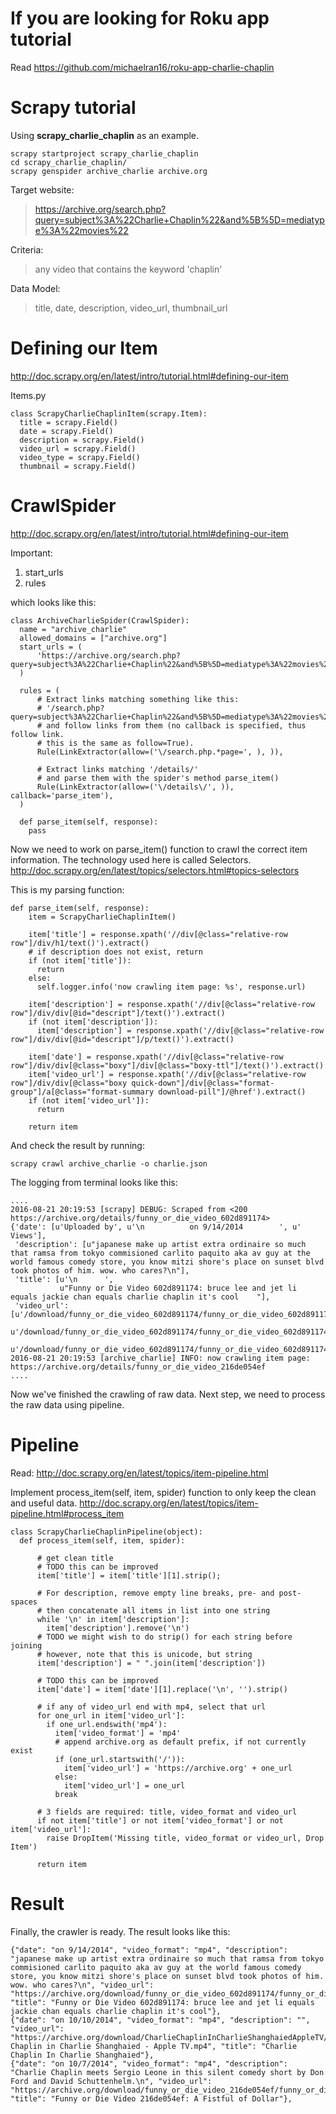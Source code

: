 # If you are looking for Roku app tutorial

Read https://github.com/michaelran16/roku-app-charlie-chaplin

# Scrapy tutorial 

Using __scrapy_charlie_chaplin__ as an example. 

    scrapy startproject scrapy_charlie_chaplin
    cd scrapy_charlie_chaplin/
    scrapy genspider archive_charlie archive.org

Target website: 

> https://archive.org/search.php?query=subject%3A%22Charlie+Chaplin%22&and%5B%5D=mediatype%3A%22movies%22

Criteria: 

> any video that contains the keyword 'chaplin'

Data Model: 

> title, date, description, video_url, thumbnail_url

# Defining our Item
http://doc.scrapy.org/en/latest/intro/tutorial.html#defining-our-item

Items.py

    class ScrapyCharlieChaplinItem(scrapy.Item):
      title = scrapy.Field()
      date = scrapy.Field()
      description = scrapy.Field()
      video_url = scrapy.Field()
      video_type = scrapy.Field()
      thumbnail = scrapy.Field()

# CrawlSpider
http://doc.scrapy.org/en/latest/intro/tutorial.html#defining-our-item

Important:

1. start_urls
1. rules

which looks like this:

    class ArchiveCharlieSpider(CrawlSpider):
      name = "archive_charlie"
      allowed_domains = ["archive.org"]
      start_urls = (
          'https://archive.org/search.php?query=subject%3A%22Charlie+Chaplin%22&and%5B%5D=mediatype%3A%22movies%22',
      )

      rules = (
          # Extract links matching something like this:
          # '/search.php?query=subject%3A%22Charlie+Chaplin%22&and%5B%5D=mediatype%3A%22movies%22&page=2'
          # and follow links from them (no callback is specified, thus follow link.
          # this is the same as follow=True).
          Rule(LinkExtractor(allow=('\/search.php.*page=', ), )),

          # Extract links matching '/details/'
          # and parse them with the spider's method parse_item()
          Rule(LinkExtractor(allow=('\/details\/', )), callback='parse_item'),
      )

      def parse_item(self, response):
        pass

Now we need to work on parse_item() function to crawl the correct item information. The technology used here is called Selectors.
http://doc.scrapy.org/en/latest/topics/selectors.html#topics-selectors

This is my parsing function:

    def parse_item(self, response):
        item = ScrapyCharlieChaplinItem()

        item['title'] = response.xpath('//div[@class="relative-row row"]/div/h1/text()').extract()
        # if description does not exist, return
        if (not item['title']):
          return
        else:
          self.logger.info('now crawling item page: %s', response.url)

        item['description'] = response.xpath('//div[@class="relative-row row"]/div/div[@id="descript"]/text()').extract()
        if (not item['description']):
          item['description'] = response.xpath('//div[@class="relative-row row"]/div/div[@id="descript"]/p/text()').extract()

        item['date'] = response.xpath('//div[@class="relative-row row"]/div/div[@class="boxy"]/div[@class="boxy-ttl"]/text()').extract()
        item['video_url'] = response.xpath('//div[@class="relative-row row"]/div/div[@class="boxy quick-down"]/div[@class="format-group"]/a[@class="format-summary download-pill"]/@href').extract()
        if (not item['video_url']):
          return

        return item

And check the result by running:

    scrapy crawl archive_charlie -o charlie.json

The logging from terminal looks like this:

    ....
    2016-08-21 20:19:53 [scrapy] DEBUG: Scraped from <200 https://archive.org/details/funny_or_die_video_602d891174>
    {'date': [u'Uploaded by', u'\n          on 9/14/2014        ', u' Views'],
     'description': [u"japanese make up artist extra ordinaire so much that ramsa from tokyo commisioned carlito paquito aka av guy at the world famous comedy store, you know mitzi shore's place on sunset blvd took photos of him. wow. who cares?\n"],
     'title': [u'\n      ',
               u"Funny or Die Video 602d891174: bruce lee and jet li equals jackie chan equals charlie chaplin it's cool    "],
     'video_url': [u'/download/funny_or_die_video_602d891174/funny_or_die_video_602d891174.mp4',
                   u'/download/funny_or_die_video_602d891174/funny_or_die_video_602d891174.ogv',
                   u'/download/funny_or_die_video_602d891174/funny_or_die_video_602d891174_archive.torrent']}
    2016-08-21 20:19:53 [archive_charlie] INFO: now crawling item page: https://archive.org/details/funny_or_die_video_216de054ef
    ....

Now we've finished the crawling of raw data. Next step, we need to process the raw data using pipeline.

# Pipeline

Read: http://doc.scrapy.org/en/latest/topics/item-pipeline.html

Implement process_item(self, item, spider) function to only keep the clean and useful data.
http://doc.scrapy.org/en/latest/topics/item-pipeline.html#process_item

    class ScrapyCharlieChaplinPipeline(object):
      def process_item(self, item, spider):

          # get clean title
          # TODO this can be improved
          item['title'] = item['title'][1].strip();

          # For description, remove empty line breaks, pre- and post-spaces
          # then concatenate all items in list into one string
          while '\n' in item['description']:
            item['description'].remove('\n')
          # TODO we might wish to do strip() for each string before joining
          # however, note that this is unicode, but string
          item['description'] = " ".join(item['description'])

          # TODO this can be improved
          item['date'] = item['date'][1].replace('\n', '').strip()

          # if any of video_url end with mp4, select that url
          for one_url in item['video_url']:
            if one_url.endswith('mp4'):
              item['video_format'] = 'mp4'
              # append archive.org as default prefix, if not currently exist
              if (one_url.startswith('/')):
                item['video_url'] = 'https://archive.org' + one_url
              else:
                item['video_url'] = one_url
              break

          # 3 fields are required: title, video_format and video_url
          if not item['title'] or not item['video_format'] or not item['video_url']:
            raise DropItem('Missing title, video_format or video_url, Drop Item')

          return item

# Result

Finally, the crawler is ready. The result looks like this:

    {"date": "on 9/14/2014", "video_format": "mp4", "description": "japanese make up artist extra ordinaire so much that ramsa from tokyo commisioned carlito paquito aka av guy at the world famous comedy store, you know mitzi shore's place on sunset blvd took photos of him. wow. who cares?\n", "video_url": "https://archive.org/download/funny_or_die_video_602d891174/funny_or_die_video_602d891174.mp4", "title": "Funny or Die Video 602d891174: bruce lee and jet li equals jackie chan equals charlie chaplin it's cool"},
    {"date": "on 10/10/2014", "video_format": "mp4", "description": "", "video_url": "https://archive.org/download/CharlieChaplinInCharlieShanghaiedAppleTV/Charlie Chaplin in Charlie Shanghaied - Apple TV.mp4", "title": "Charlie Chaplin In Charlie Shanghaied"},
    {"date": "on 10/7/2014", "video_format": "mp4", "description": "Charlie Chaplin meets Sergio Leone in this silent comedy short by Don Ford and David Schuttenhelm.\n", "video_url": "https://archive.org/download/funny_or_die_video_216de054ef/funny_or_die_video_216de054ef.mp4", "title": "Funny or Die Video 216de054ef: A Fistful of Dollar"},

